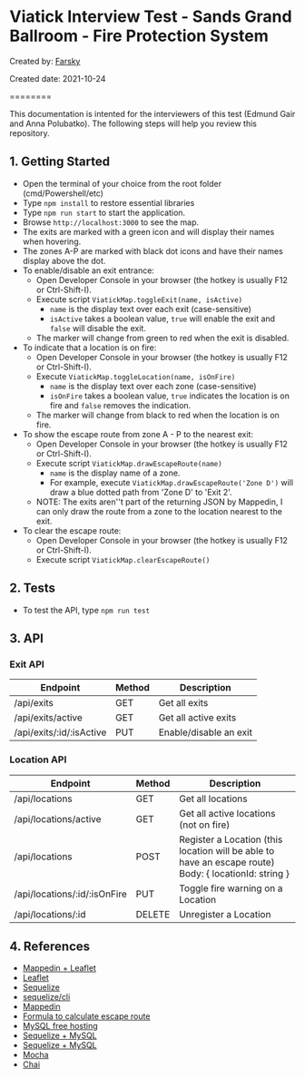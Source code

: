# Viatick Interview Test - Sands Grand Ballroom - Fire Protection System

Created by: [Farsky](mailto:farsky_vt@yahoo.com)

Created date: 2021-10-24

========

This documentation is intented for the interviewers of this test (Edmund Gair and Anna Polubatko). The following steps will help you review this repository.

## 1. Getting Started
- Open the terminal of your choice from the root folder (cmd/Powershell/etc)
- Type `npm install` to restore essential libraries
- Type `npm run start` to start the application.
- Browse `http://localhost:3000` to see the map.
- The exits are marked with a green icon and will display their names when hovering.
- The zones A-P are marked with black dot icons and have their names display above the dot.
- To enable/disable an exit entrance:
  - Open Developer Console in your browser (the hotkey is usually F12 or Ctrl-Shift-I).
  - Execute script `ViatickMap.toggleExit(name, isActive)`
    - `name` is the display text over each exit (case-sensitive)
    - `isActive` takes a boolean value, `true` will enable the exit and `false` will disable the exit.
  - The marker will change from green to red when the exit is disabled.
- To indicate that a location is on fire:
  - Open Developer Console in your browser (the hotkey is usually F12 or Ctrl-Shift-I).
  - Execute `ViatickMap.toggleLocation(name, isOnFire)`
    - `name` is the display text over each zone (case-sensitive)
    - `isOnFire` takes a boolean value, `true` indicates the location is on fire and `false` removes the indication.
  - The marker will change from black to red when the location is on fire.
- To show the escape route from zone A - P to the nearest exit:
  - Open Developer Console in your browser (the hotkey is usually F12 or Ctrl-Shift-I).
  - Execute script `ViatickMap.drawEscapeRoute(name)`
    - `name` is the display name of a zone.
    - For example, execute `ViatickMap.drawEscapeRoute('Zone D')` will draw a blue dotted path from 'Zone D' to 'Exit 2'.
  - NOTE: The exits aren''t part of the returning JSON by Mappedin, I can only draw the route from a zone to the location nearest to the exit.
- To clear the escape route:
  - Open Developer Console in your browser (the hotkey is usually F12 or Ctrl-Shift-I).
  - Execute script `ViatickMap.clearEscapeRoute()`

## 2. Tests
- To test the API, type `npm run test`

## 3. API
### Exit API
| Endpoint | Method | Description |
|--|--|--|
| /api/exits | GET | Get all exits |
| /api/exits/active | GET | Get all active exits |
| /api/exits/:id/:isActive | PUT | Enable/disable an exit |

### Location API
| Endpoint | Method | Description |
|--|--|--|
| /api/locations | GET | Get all locations |
| /api/locations/active | GET | Get all active locations (not on fire) |
| /api/locations | POST | Register a Location (this location will be able to have an escape route)<br />Body: { locationId: string } |
| /api/locations/:id/:isOnFire | PUT | Toggle fire warning on a Location |
| /api/locations/:id | DELETE | Unregister a Location |

## 4. References
- [Mappedin + Leaflet](https://github.com/davemuir/stoBU/tree/49ced477ffc5cc8ea77a1728333b2839115cb7e7/public/mappedin_api)
- [Leaflet](https://leafletjs.com/reference-1.7.1.html)
- [Sequelize](https://sequelize.org/)
- [sequelize/cli](https://github.com/sequelize/cli)
- [Mappedin](https://github.com/MappedIn/platform-api)
- [Formula to calculate escape route](https://www.omnicalculator.com/math/hypotenuse)
- [MySQL free hosting](https://www.freesqldatabase.com/)
- [Sequelize + MySQL](https://www.esparkinfo.com/node-js-with-mysql-using-sequelize-express.html)
- [Sequelize + MySQL](https://www.bezkoder.com/node-js-express-sequelize-mysql/)
- [Mocha](https://mochajs.org/)
- [Chai](https://www.chaijs.com/)
